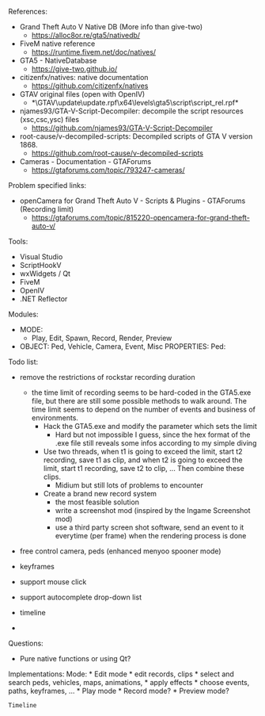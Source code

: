 References:
* Grand Theft Auto V Native DB (More info than give-two)
    * https://alloc8or.re/gta5/nativedb/
* FiveM native reference 
    * https://runtime.fivem.net/doc/natives/
* GTA5 - NativeDatabase 
    * https://give-two.github.io/
* citizenfx/natives: native documentation 
    * https://github.com/citizenfx/natives
* GTAV original files (open with OpenIV)
    * *\GTAV\update\update.rpf\x64\levels\gta5\script\script_rel.rpf\*
* njames93/GTA-V-Script-Decompiler: decompile the script resources (xsc,csc,ysc) files
    * https://github.com/njames93/GTA-V-Script-Decompiler
* root-cause/v-decompiled-scripts: Decompiled scripts of GTA V version 1868. 
    * https://github.com/root-cause/v-decompiled-scripts
* Cameras - Documentation - GTAForums 
    * https://gtaforums.com/topic/793247-cameras/


Problem specified links:
* openCamera for Grand Theft Auto V - Scripts & Plugins - GTAForums (Recording limit)
    * https://gtaforums.com/topic/815220-opencamera-for-grand-theft-auto-v/

Tools:
* Visual Studio
* ScriptHookV
* wxWidgets / Qt
* FiveM
* OpenIV
* .NET Reflector

Modules:
* MODE:
    * Play, Edit, Spawn, Record, Render, Preview
* OBJECT:
        Ped, Vehicle, Camera, Event, Misc
    PROPERTIES:
        Ped:





Todo list:
* remove the restrictions of rockstar recording duration
    * the time limit of recording seems to be hard-coded in the GTA5.exe file, but there are still some possible methods to walk around. The time limit seems to depend on the number of events and business of environments.
        * Hack the GTA5.exe and modify the parameter which sets the limit
            * Hard but not impossible I guess, since the hex format of the .exe file still reveals some infos according to my simple diving
        * Use two threads, when t1 is going to exceed the limit, start t2 recording, save t1 as clip, and when t2 is going to exceed the limit, start t1 recording, save t2 to clip, ... Then combine these clips.
            * Midium but still lots of problems to encounter
        * Create a brand new record system
            * the most feasible solution
            * write a screenshot mod (inspired by the Ingame Screenshot mod)
            * use a third party screen shot software, send an event to it everytime (per frame) when the rendering process is done

* free control camera, peds (enhanced menyoo spooner mode)
* keyframes
* support mouse click
* support autocomplete drop-down list
* timeline
* 

Questions:
* Pure native functions or using Qt?


Implementations:
    Mode:
    * Edit mode
        * edit records, clips
        * select and search peds, vehicles, maps, animations, 
        * apply effects
        * choose events, paths, keyframes, ...
    * Play mode
    * Record mode?
    * Preview mode?

    Timeline


